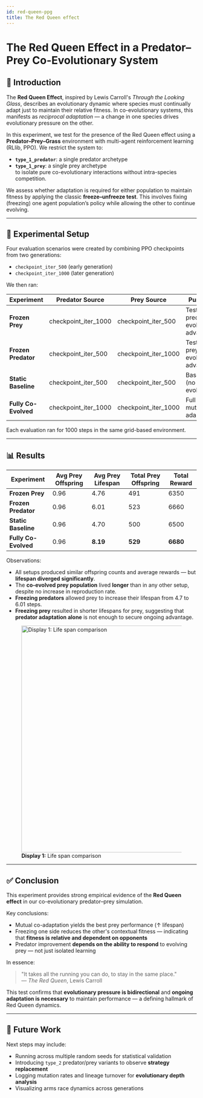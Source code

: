 ```yaml
---
id: red-queen-ppg
title: The Red Queen effect
---
```


# The Red Queen Effect in a Predator–Prey Co-Evolutionary System

## 🧬 Introduction

The **Red Queen Effect**, inspired by Lewis Carroll's *Through the Looking Glass*, describes an evolutionary dynamic where species must continually adapt just to maintain their relative fitness. In co-evolutionary systems, this manifests as *reciprocal adaptation* — a change in one species drives evolutionary pressure on the other.

In this experiment, we test for the presence of the Red Queen effect using a **Predator–Prey–Grass** environment with multi-agent reinforcement learning (RLlib, PPO). We restrict the system to:
- **`type_1_predator`**: a single predator archetype
- **`type_1_prey`**: a single prey archetype  
to isolate pure co-evolutionary interactions without intra-species competition.

We assess whether adaptation is required for either population to maintain fitness by applying the classic **freeze–unfreeze test**. This involves fixing (freezing) one agent population’s policy while allowing the other to continue evolving.

---

## 🔬 Experimental Setup

Four evaluation scenarios were created by combining PPO checkpoints from two generations:

- `checkpoint_iter_500` (early generation)
- `checkpoint_iter_1000` (later generation)

We then ran:

| Experiment         | Predator Source     | Prey Source        | Purpose                      |
|-------------------|----------------------|---------------------|------------------------------|
| **Frozen Prey**   | checkpoint_iter_1000 | checkpoint_iter_500 | Test if predator evolved advantage |
| **Frozen Predator** | checkpoint_iter_500 | checkpoint_iter_1000 | Test if prey evolved advantage |
| **Static Baseline** | checkpoint_iter_500 | checkpoint_iter_500 | Baseline (no evolution)     |
| **Fully Co-Evolved** | checkpoint_iter_1000 | checkpoint_iter_1000 | Full mutual adaptation      |

Each evaluation ran for 1000 steps in the same grid-based environment.

---

## 📊 Results

| Experiment         | Avg Prey Offspring | Avg Prey Lifespan | Total Prey Offspring | Total Reward |
|-------------------|--------------------|--------------------|----------------------|--------------|
| **Frozen Prey**   | 0.96               | 4.76               | 491                  | 6350         |
| **Frozen Predator** | 0.96             | 6.01               | 523                  | 6660         |
| **Static Baseline** | 0.96             | 4.70               | 500                  | 6500         |
| **Fully Co-Evolved** | 0.96            | **8.19**           | **529**              | **6680**     |


Observations:
- All setups produced similar offspring counts and average rewards — but **lifespan diverged significantly**.
- The **co-evolved prey population** lived **longer** than in any other setup, despite no increase in reproduction rate.
- **Freezing predators** allowed prey to increase their lifespan from 4.7 to 6.01 steps.
- **Freezing prey** resulted in shorter lifespans for prey, suggesting that **predator adaptation alone** is not enough to secure ongoing advantage.

<figure style={{ textAlign: 'center' }}>
  <img src="/img/pred-prey-grass/red-queen/display-1.jpg" alt="Display 1: Life span comparison" width="600" />
  <figcaption><strong>Display 1:</strong> Life span comparison</figcaption>
</figure>

---

## ✅ Conclusion

This experiment provides strong empirical evidence of the **Red Queen effect** in our co-evolutionary predator–prey simulation.

Key conclusions:
- Mutual co-adaptation yields the best prey performance (↑ lifespan)
- Freezing one side reduces the other's contextual fitness — indicating that **fitness is relative and dependent on opponents**
- Predator improvement **depends on the ability to respond** to evolving prey — not just isolated learning

In essence:  
> "It takes all the running you can do, to stay in the same place."  
> — *The Red Queen*, Lewis Carroll

This test confirms that **evolutionary pressure is bidirectional** and **ongoing adaptation is necessary** to maintain performance — a defining hallmark of Red Queen dynamics.

---

## 🔁 Future Work

Next steps may include:
- Running across multiple random seeds for statistical validation
- Introducing `type_2` predator/prey variants to observe **strategy replacement**
- Logging mutation rates and lineage turnover for **evolutionary depth analysis**
- Visualizing arms race dynamics across generations

